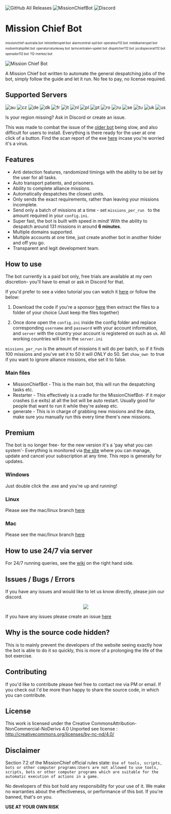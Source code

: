 ![GitHub All Releases](https://img.shields.io/github/downloads/jackbayliss/Mission-Chief-Bot/total?style=for-the-badge) ![MissionChiefBot](https://img.shields.io/github/v/release/jackbayliss/Mission-Chief-Bot?style=for-the-badge) ![Discord](https://img.shields.io/discord/703655404885901393.svg?label=Discord&style=for-the-badge&color=7289DA)

# Mission Chief Bot 
<sub><sup>missionchief-australia bot</sup></sub> 
<sub><sup>leitstellenspiel bot</sup></sub>
<sub><sup>alarmcentral-spil bot</sup></sub>
<sub><sup>operateur112 bot</sup></sub>
<sub><sup>meldkamerspel bot</sup></sub>
<sub><sup>nodsentralspillet bot</sup></sub>
<sub><sup>operatorratunkowy bot</sup></sub>
<sub><sup>larmcentralen-spelet bot</sup></sub>
<sub><sup>dispetcher112 bot</sup></sub>
<sub><sup>jocdispecerat112 bot</sup></sub>
<sub><sup>operador112 bot</sup></sub>
<sub><sup>112-merkez bot</sup></sub>



![Mission Chief Bot](https://camo.githubusercontent.com/7ebf2f540206248fc4ee737e4d6989d7c4f9920e/68747470733a2f2f692e696d6775722e636f6d2f645a52336e686d2e676966)


A Mission Chief bot written to automate the general despatching jobs of the bot, simply follow the guide and let it run. No fee to pay, no license required.

## Supported Servers
![au](https://img.shields.io/badge/-AU-green)
![cz](https://img.shields.io/badge/-CZ-green)
![de](https://img.shields.io/badge/-DE-green)
![dk](https://img.shields.io/badge/-DK-green)
![fr](https://img.shields.io/badge/-FR-green)
![it](https://img.shields.io/badge/-IT-green)
![nl](https://img.shields.io/badge/-NL-green)
![pl](https://img.shields.io/badge/-PL-green)
![pt](https://img.shields.io/badge/-PT-green)
![ro](https://img.shields.io/badge/-RO-green)
![ru](https://img.shields.io/badge/-RU-green)
![se](https://img.shields.io/badge/-SE-green)
![tu](https://img.shields.io/badge/-TU-green)
![uk](https://img.shields.io/badge/-UK-green)
![us](https://img.shields.io/badge/-US-green)


Is your region missing? Ask in Discord or create an issue.



This was made to combat the issue of the [older bot](https://github.com/codesidian/Python-MissionChiefBot) being slow, and also difficult for users to install. Everything is there ready for the user at one click of a button.
Find the scan report of the exe [here](https://www.virustotal.com/gui/file-analysis/ODM5NDNhYjMzNjgwNjI0MDQ2ZDcwNTE4ODZkOTIzNjM6MTU4Nzc3NzYwMQ==/detection) incase you're worried it's a virus. 

## Features 
- Anti detection features, randomized timings with the ability to be set by the user for all tasks.
- Auto transport patients, and prisoners.
- Ability to complete alliance missions.
- Automatically despatches the closest units.
- Only sends the exact requirements, rather than leaving your missions incomplete.
- Send only a batch of missions at a time - set `missions_per_run ` to the amount required in your `config.ini`.
- Super fast, the bot is built with speed in mind! With the ability to despatch around 131 missions in around **6 minutes**.
- Multiple domains supported.
- Multiple accounts at one time, just create another bot in another folder and off you go.
- Transparent and legit development team.


## How to use
The bot currently is a paid bot only, free trials are available at my own discretion- you'll have to email or ask in Discord for that.

If you'd prefer to see a video tutorial you can watch it [here](https://www.youtube.com/watch?v=9adxIIqONTw) or follow the below:

1. Download the code if you're a sponsor [here](https://github.com/jackbayliss/Mission-Chief-Bot/archive/master.zip) then extract the files to a folder of your choice (Just keep the files together)

2. Once done open the `config.ini` inside the config folder and replace corresponding `username` and `password` with your account information, and `server` with the country  your account is registered on such as `uk`. All working countries will be in the `server.ini`

`missions_per_run` is the amount of missions it will do per batch, so if it finds 100 missions and you've set it to 50 it will *ONLY* do 50. Set `show_own `to true if you want to ignore alliance missions, else set it to false.

### Main files
- MissionChiefBot - This is the main bot, this will run the despatching tasks etc.
- Restarter - This effectively is a cradle for the MissionChiefBot- if it major crashes (i.e exits) at all the bot will be auto restart. Usually good for people that want to run it while they're asleep etc.
- generate - This is in charge of grabbing new missions and the data, make sure you manually run this every time there's new missions.

## Premium 
The bot is no longer free- for the new version it's a 'pay what you can system'-  Everything is monitored via [the site](https://missionchiefbot.com) where you can manage, update and cancel your subscription at any time. This repo is generally for updates.

### Windows
Just double click the .exe and you're up and running!

### Linux
Please see the mac/linux branch [here](https://github.com/jackbayliss/Mission-Chief-Bot/tree/mac)
 
 ### Mac
Please see the mac/linux branch [here](https://github.com/jackbayliss/Mission-Chief-Bot/tree/mac)


## How to use 24/7 via server

For 24/7 running queries, see the [wiki](https://github.com/jackbayliss/Mission-Chief-Bot/wiki) on the right hand side.

## Issues / Bugs / Errors

If you have any issues and would like to let us know directly, please join our discord.
<p align="center">
  <a href="https://discord.gg/Kp8PtPK">
    <img src="https://discordapp.com/api/guilds/703655404885901393/widget.png?style=banner2" />
  </a>
</p>

If you have any issues please create an issue [here](https://github.com/codesidian/Python-MissionChiefBot/issues)

## Why is the source code hidden?
This is to mainly prevent the developers of the website seeing exactly how the bot is able to do it so quickly, this is more of a prolonging the life of the bot exercise. 

## Contributing

If you'd like to contribute please feel free to contact me via PM or email. If you check out I'd be more than happy to share the source code, in which you can contribute.


## License

This work is licensed under the Creative CommonsAttribution-NonCommercial-NoDerivs 4.0 Unported see license : http://creativecommons.org/licenses/by-nc-nd/4.0/



## Disclaimer
Section 7.2 of the MissionChief official rules state:
`Use of tools, scripts, bots or other computer programs:Users are not allowed to use tools, scripts, bots or other computer programs which are suitable for the automatic execution of actions in a game.`

No developers of this bot hold any responsibility for your use of it. We make no warranties about the effectiveness, or performance of this bot. If you're banned, that's on you. 

**USE AT YOUR OWN RISK**
